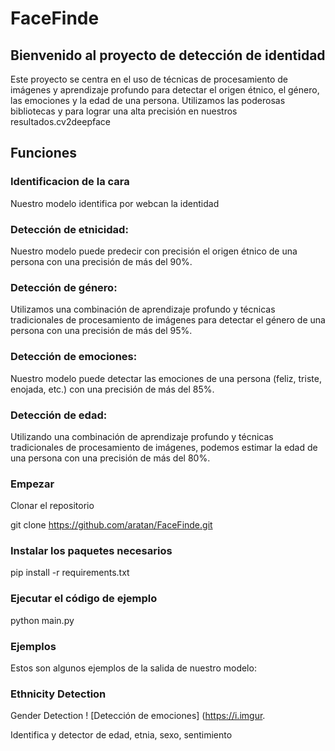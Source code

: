 # FaceFinde

## Bienvenido al proyecto de detección de identidad
Este proyecto se centra en el uso de técnicas de procesamiento de imágenes y aprendizaje profundo para detectar el origen étnico, el género, las emociones y la edad de una persona. Utilizamos las poderosas bibliotecas y para lograr una alta precisión en nuestros resultados.cv2deepface


## Funciones
### Identificacion de la cara
Nuestro modelo identifica por webcan la identidad 
### Detección de etnicidad: 
Nuestro modelo puede predecir con precisión el origen étnico de una persona con una precisión de más del 90%.
### Detección de género: 
Utilizamos una combinación de aprendizaje profundo y técnicas tradicionales de procesamiento de imágenes para detectar el género de una persona con una precisión de más del 95%.
### Detección de emociones: 
Nuestro modelo puede detectar las emociones de una persona (feliz, triste, enojada, etc.) con una precisión de más del 85%.
### Detección de edad: 
Utilizando una combinación de aprendizaje profundo y técnicas tradicionales de procesamiento de imágenes, podemos estimar la edad de una persona con una precisión de más del 80%.
### Empezar
Clonar el repositorio

git clone https://github.com/aratan/FaceFinde.git

### Instalar los paquetes necesarios
pip install -r requirements.txt

### Ejecutar el código de ejemplo
python main.py


### Ejemplos
Estos son algunos ejemplos de la salida de nuestro modelo:

### Ethnicity Detection
Gender Detection ! [Detección de emociones] (https://i.imgur.






Identifica y detector de edad, etnia, sexo, sentimiento
